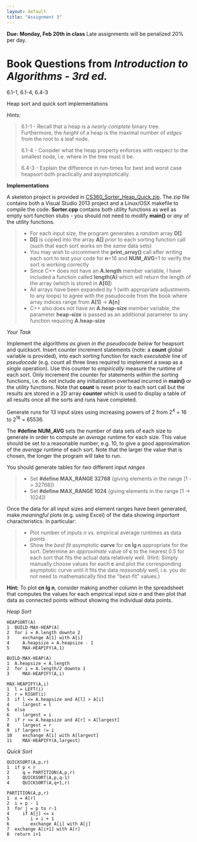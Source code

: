 ```yaml
---
layout: default
title: "Assignment 3"
---
```


**Due: Monday, Feb 20th in class** Late assignments will be penalized 20\% per day.

Book Questions from *Introduction to Algorithms - 3rd ed.*
==========================================================

6.1-1, 6.1-4, 6.4-3

Heap sort and quick sort implementations

*Hints:*

> 6.1-1 - Recall that a heap is a *nearly complete* binary tree. Furthermore, the *height* of a heap is the maximal number of *edges* from the root to a leaf node.
>
> 6.1-4 - Consider what the heap property enforces with respect to the smallest node, i.e. where in the tree must it be.
>
> 6.4-3 - Explain the difference in run-times for best and worst case heapsort both practically and asymptotically.

**Implementations**

A skeleton project is provided in [CS360\_Sorter\_Heap\_Quick.zip](../assign/src/CS360_Sorter_Heap_Quick.zip). The zip file contains both a Visual Studio 2013 project and a Linux/OSX makefile to compile the code. **Sorter.cpp** contains both utility functions as well as empty sort function stubs - you should not need to modify **main()** or *any* of the utility functions.

> -   For each input size, the program generates a *random* array **D[]**
> -   **D[]** is copied into the array **A[]** *prior* to each sorting function call (such that each sort works on the *same* data sets)
> -   You may wish to uncomment the **print_array()** call after writing each sort to test your code for **n**=16 and **NUM_AVG**=1 to verify the sort is working correctly
> -   Since C++ does not have an **A.length** member variable, I have included a function called **length(A)** which will return the length of the array (which is stored in **A[0]**)
> -   All arrays have been expanded by 1 (with appropriate adjustments to any loops) to agree with the pseudocode from the book where array indices range from **A[1]** -\> **A[n]**
> -   C++ also does not have an **A.heap-size** member variable, the parameter **heap-size** is passed as an additional parameter to any function requiring **A.heap-size**
	
*Your Task*
	
Implement the algorithms *as given in the pseudocode below* for heapsort and quicksort. Insert counter increment statements (note: a **count** global variable is provided), into each sorting function for each *executable* line of *pseudocode* (e.g. count all three lines required to implement a swap as a *single* operation). Use this counter to *empirically* measure the runtime of each sort. Only increment the counter for statements *within* the sorting functions, i.e. do not include any initialization overhead incurred in **main()** or the utility functions. Note that **count** is reset prior to each sort call but the results are stored in a 2D array **counter** which is used to display a table of all results once all the sorts and runs have completed.

Generate runs for 13 input sizes using increasing powers of 2 from 2<sup>4</sup> = 16 to 2<sup>16</sup> = 65536.

The **\#define NUM\_AVG** sets the number of data sets of each size to generate in order to compute an *average* runtime for each size. This value should be set to a reasonable number, e.g. 10, to give a good approximation of the *average* runtime of each sort. Note that the larger the value that is chosen, the longer the program will take to run.

You should generate tables for *two* different input *ranges*

> -   Set **#define MAX_RANGE 32768** (giving elements in the range [1 -> 32768])
> -   Set **#define MAX_RANGE 1024** (giving elements in the range [1 -> 1024])

Once the data for all input sizes and element ranges have been generated, make *meaningful* plots (e.g. using Excel) of the data showing *important* characteristics. In particular:

> -   Plot number of inputs *n* vs. empirical average runtimes as data *points*
> -   Show the *best fit* asymptotic **curve** for **cn lg n** appropriate for the sort. Determine an *approximate* value of **c** to the nearest 0.5 for each sort that fits the actual data relatively well. (Hint: Simply manually choose values for each **c** and plot the corresponding asymptotic curve until it fits the data *reasonably* well, i.e. you do not need to mathematically find the "best-fit" values.)

**Hint:** To plot **cn lg n**, consider making another column in the spreadsheet that computes the values for each empirical input size *n* and then plot that data as connected points without showing the individual data points.

*Heap Sort*

	HEAPSORT(A)
	1  BUILD-MAX-HEAP(A)
	2  for i = A.length downto 2
	3     exchange A[1] with A[i]
	4     A.heapsize = A.heapsize - 1
	5     MAX-HEAPIFY(A,1)

	BUILD-MAX-HEAP(A)
	1  A.heapsize = A.length
	2  for i = A.length/2 downto 1
	3     MAX-HEAPIFY(A,i)

	MAX-HEAPIFY(A,i)
	1  l = LEFT(i)
	2  r = RIGHT(i)
	3  if l <= A.heapsize and A[l] > A[i]
	4     largest = l
	5  else
	6     largest = i
	7  if r <= A.heapsize and A[r] > A[largest]
	8     largest = r
	9  if largest != i
	10    exchange A[i] with A[largest]
	11    MAX-HEAPIFY(A,largest)
	
*Quick Sort*

	QUICKSORT(A,p,r)
	1  if p < r
	2     q = PARTITION(A,p,r)
	3     QUICKSORT(A,p,q-1)
	4     QUICKSORT(A,q+1,r)
	
	PARTITION(A,p,r)
	1  x = A[r]
	2  i = p - 1
	3  for j = p to r-1
	4     if A[j] <= x
	5        i = i + 1
	6        exchange A[i] with A[j]
	7  exchange A[i+1] with A[r]
	8  return i+1
